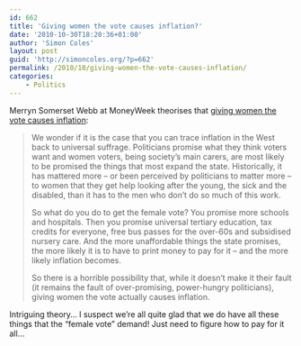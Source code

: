```yaml
---
id: 662
title: 'Giving women the vote causes inflation?'
date: '2010-10-30T18:20:36+01:00'
author: 'Simon Coles'
layout: post
guid: 'http://simoncoles.org/?p=662'
permalink: /2010/10/giving-women-the-vote-causes-inflation/
categories:
    - Politics
---
```


Merryn Somerset Webb at MoneyWeek theorises that [giving women the vote causes inflation](http://www.moneyweek.com/news-and-charts/merryn-somerset-webb-interviews-robin-angus-50938.aspx):

> We wonder if it is the case that you can trace inflation in the West back to universal suffrage. Politicians promise what they think voters want and women voters, being society’s main carers, are most likely to be promised the things that most expand the state. Historically, it has mattered more – or been perceived by politicians to matter more – to women that they get help looking after the young, the sick and the disabled, than it has to the men who don’t do so much of this work.
> 
> So what do you do to get the female vote? You promise more schools and hospitals. Then you promise universal tertiary education, tax credits for everyone, free bus passes for the over-60s and subsidised nursery care. And the more unaffordable things the state promises, the more likely it is to have to print money to pay for it – and the more likely inflation becomes.
> 
> So there is a horrible possibility that, while it doesn’t make it their fault (it remains the fault of over-promising, power-hungry politicians), giving women the vote actually causes inflation.

Intriguing theory… I suspect we’re all quite glad that we do have all these things that the “female vote” demand! Just need to figure how to pay for it all…